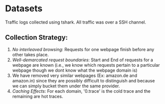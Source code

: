 # Datasets

Traffic logs collected using tshark. All traffic was over a SSH channel. 

## Collection Strategy:

1. _No interleaved browsing_: Requests for one webpage finish before any other takes place.
2. _Well-demarcated request boundaries_: Start and End of requests for a webpage are known (i.e., we know which requests pertain to a particular webpage though we dont know what the webpage domain is)
3. We have removed very similar webpages (Ex: amazon.de and amazon.in) since they are possibly difficult to distinguish and because we can simply bucket them under the same provider.
4. _Caching Effects_: For each domain, '0.trace' is the cold trace and the remaining are hot traces.
